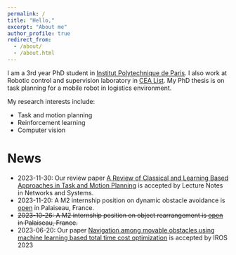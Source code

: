 ```yaml
---
permalink: /
title: "Hello,"
excerpt: "About me"
author_profile: true
redirect_from: 
  - /about/
  - /about.html
---
```



I am a 3rd year PhD student in [Institut Polytechnique de Paris](https://www.ip-paris.fr/). I also work at Robotic control and supervision laboratory in [CEA List](https://list.cea.fr/fr/). My PhD thesis is on task planning for a mobile robot in logistics environment. 

My research interests include:
* Task and motion planning
* Reinforcement learning
* Computer vision


News
======
* 2023-11-30: Our review paper [A Review of Classical and Learning Based Approaches in Task and Motion Planning](https://link.springer.com/chapter/10.1007/978-3-031-48303-5_5) is accepted by Lecture Notes in Networks and Systems.
* 2023-11-20: A M2 internship position on dynamic obstacle avoidance is [open](files/LCSR-2024_Stage_OTPaaS_Application.pdf) in Palaiseau, France.
* <del>2023-10-26: A M2 internship position on object rearrangement is [open](files/internship_M2_rearrange.pdf) in Palaiseau, France.</del>
* 2023-06-20: Our paper [Navigation among movable obstacles using machine learning based total time cost optimization](https://kai-zhang-er.github.io/namo-time-cost/ "Project website") is accepted by IROS 2023